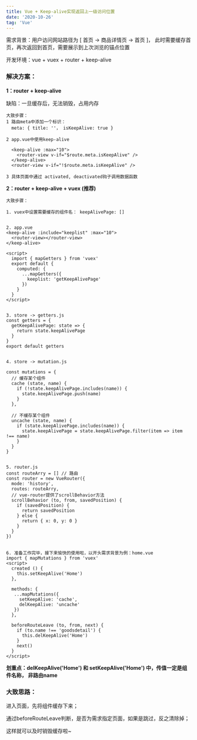 ```yaml
---
title: Vue + Keep-alive实现返回上一级访问位置
date: '2020-10-26'
tag: 'Vue'
---
```


需求背景：用户访问网站路径为 [ 首页 → 商品详情页 → 首页 ]， 此时需要缓存首页，再次返回到首页，需要展示到上次浏览的锚点位置

开发环境：vue + vuex + router + keep-alive

### 解决方案：

**1：router + keep-alive**

缺陷：一旦缓存后，无法销毁，占用内存

```
大致步骤：
1 路由meta中添加一个标识：
  meta: { title: ''， isKeepAlive: true }
 
2 app.vue中使用keep-alive
 
  <keep-alive :max="10">
    <router-view v-if="$route.meta.isKeepAlive" />
  </keep-alive>
  <router-view v-if="!$route.meta.isKeepAlive" />
 
3 具体页面中通过 activated, deactivated钩子调用数据函数
```

**2：router + keep-alive + vuex (推荐)**
```
大致步骤：
 
1. vuex中设置需要缓存的组件名： keepAlivePage: []
 
 
2. app.vue
<keep-alive :include="keeplist" :max="10">
  <router-view></router-view>
</keep-alive>
 
<script>
  import { mapGetters } from 'vuex'
  export default {
    computed: {
      ...mapGetters({
        keeplist: 'getKeepAlivePage'
      })
    }
  }
</script>
 
 
3. store -> getters.js
const getters = {
  getKeepAlivePage: state => {
    return state.keepAlivePage
  }
}
export default getters
 
 
4. store -> mutation.js
 
const mutations = {
  // 缓存某个组件
  cache (state, name) {
    if (!state.keepAlivePage.includes(name)) {
      state.keepAlivePage.push(name)
    }
  },
 
  // 不缓存某个组件
  uncache (state, name) {
    if (state.keepAlivePage.includes(name)) {
      state.keepAlivePage = state.keepAlivePage.filter(item => item !== name)
    }
  }
}
 
 
5. router.js
const routeArry = [] // 路由
const router = new VueRouter({
  mode: 'history',
  routes: routeArry,
  // vue-router提供了scrollBehavior方法
  scrollBehavior (to, from, savedPosition) {
    if (savedPosition) {
      return savedPosition
    } else {
      return { x: 0, y: 0 }
    }
  }
})
 
 
6. 准备工作完毕，接下来愉快的使用啦，以开头需求背景为例：home.vue
import { mapMutations } from 'vuex'
<script>
  created () {
    this.setKeepAlive('Home')
  },
  
  methods: {
   ...mapMutations({
     setKeepAlive: 'cache',
     delKeepAlive: 'uncache'
   })
  },
 
  beforeRouteLeave (to, from, next) {
    if (to.name !== 'goodsdetail') {
      this.delKeepAlive('Home')
    }
    next()
  }
</script>
```
 
**划重点：delKeepAlive('Home') 和 setKeepAlive('Home') 中，传值一定是组件名称， 非路由name**

 

### 大致思路：

进入页面，先将组件缓存下来；

通过beforeRouteLeave判断，是否为需求指定页面，如果是跳过，反之清除掉；

这样就可以及时销毁缓存啦~